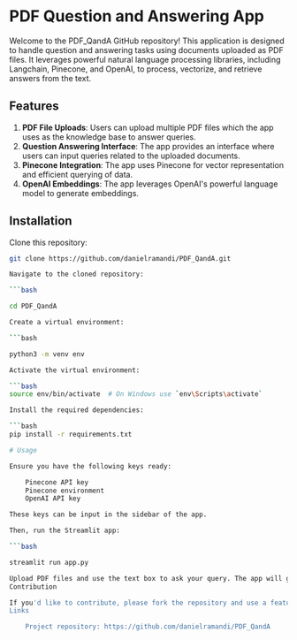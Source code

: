 # PDF Question and Answering App

Welcome to the PDF_QandA GitHub repository! This application is designed to handle question and answering tasks using documents uploaded as PDF files. It leverages powerful natural language processing libraries, including Langchain, Pinecone, and OpenAI, to process, vectorize, and retrieve answers from the text.

## Features

1. **PDF File Uploads**: Users can upload multiple PDF files which the app uses as the knowledge base to answer queries.
2. **Question Answering Interface**: The app provides an interface where users can input queries related to the uploaded documents.
3. **Pinecone Integration**: The app uses Pinecone for vector representation and efficient querying of data.
4. **OpenAI Embeddings**: The app leverages OpenAI's powerful language model to generate embeddings.

## Installation

Clone this repository:

```bash
git clone https://github.com/danielramandi/PDF_QandA.git

Navigate to the cloned repository:

```bash

cd PDF_QandA

Create a virtual environment:

```bash

python3 -m venv env

Activate the virtual environment:

```bash
source env/bin/activate  # On Windows use `env\Scripts\activate`

Install the required dependencies:

```bash
pip install -r requirements.txt

# Usage

Ensure you have the following keys ready:

    Pinecone API key
    Pinecone environment
    OpenAI API key

These keys can be input in the sidebar of the app.

Then, run the Streamlit app:

```bash

streamlit run app.py

Upload PDF files and use the text box to ask your query. The app will generate an answer from the uploaded documents.
Contribution

If you'd like to contribute, please fork the repository and use a feature branch. Pull requests are warmly welcome.
Links

    Project repository: https://github.com/danielramandi/PDF_QandA
